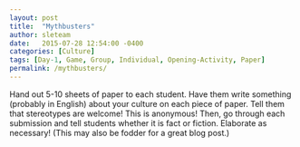 ```yaml
---
layout: post
title:  "Mythbusters"
author: sleteam
date:   2015-07-28 12:54:00 -0400
categories: [Culture]
tags: [Day-1, Game, Group, Individual, Opening-Activity, Paper]
permalink: /mythbusters/
---
```

Hand out 5-10 sheets of paper to each student. Have them write something (probably in English) about your culture on each piece of paper. Tell them that stereotypes are welcome! This is anonymous! Then, go through each submission and tell students whether it is fact or fiction. Elaborate as necessary! (This may also be fodder for a great blog post.)